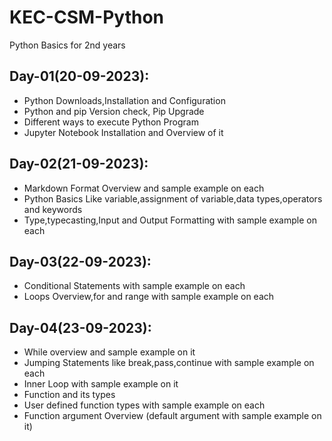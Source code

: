 # KEC-CSM-Python
Python Basics for 2nd years

## Day-01(20-09-2023):
  - Python Downloads,Installation and Configuration
  - Python and pip Version check, Pip Upgrade
  - Different ways to execute Python Program
  - Jupyter Notebook Installation and Overview of it

## Day-02(21-09-2023):
  - Markdown Format Overview and sample example on each
  - Python Basics Like variable,assignment of variable,data types,operators and keywords
  - Type,typecasting,Input and Output Formatting with sample example on each

## Day-03(22-09-2023):
  - Conditional Statements with sample example on each
  - Loops Overview,for and range with sample example on each

## Day-04(23-09-2023):
  - While overview and sample example on it
  - Jumping Statements like break,pass,continue with sample example on each
  - Inner Loop with sample example on it
  - Function and its types
  - User defined function types with sample example on each
  - Function argument Overview (default argument with sample example on it)
